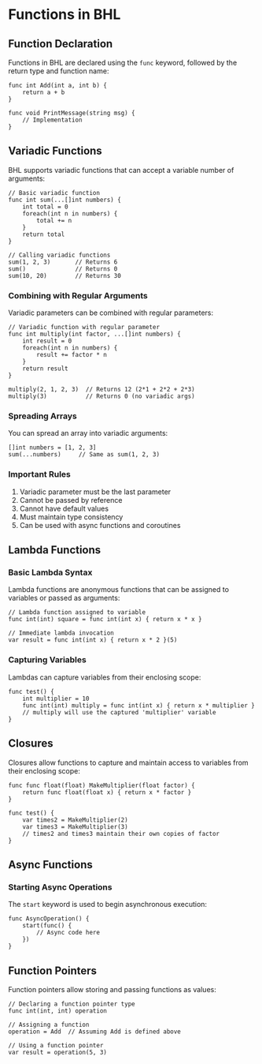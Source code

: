 # Functions in BHL

## Function Declaration

Functions in BHL are declared using the `func` keyword, followed by the return type and function name:

```bhl
func int Add(int a, int b) {
    return a + b
}

func void PrintMessage(string msg) {
    // Implementation
}
```

## Variadic Functions

BHL supports variadic functions that can accept a variable number of arguments:

```bhl
// Basic variadic function
func int sum(...[]int numbers) {
    int total = 0
    foreach(int n in numbers) {
        total += n
    }
    return total
}

// Calling variadic functions
sum(1, 2, 3)       // Returns 6
sum()              // Returns 0
sum(10, 20)        // Returns 30
```

### Combining with Regular Arguments

Variadic parameters can be combined with regular parameters:

```bhl
// Variadic function with regular parameter
func int multiply(int factor, ...[]int numbers) {
    int result = 0
    foreach(int n in numbers) {
        result += factor * n
    }
    return result
}

multiply(2, 1, 2, 3)  // Returns 12 (2*1 + 2*2 + 2*3)
multiply(3)           // Returns 0 (no variadic args)
```

### Spreading Arrays

You can spread an array into variadic arguments:

```bhl
[]int numbers = [1, 2, 3]
sum(...numbers)     // Same as sum(1, 2, 3)
```

### Important Rules

1. Variadic parameter must be the last parameter
2. Cannot be passed by reference
3. Cannot have default values
4. Must maintain type consistency
5. Can be used with async functions and coroutines

## Lambda Functions

### Basic Lambda Syntax

Lambda functions are anonymous functions that can be assigned to variables or passed as arguments:

```bhl
// Lambda function assigned to variable
func int(int) square = func int(int x) { return x * x }

// Immediate lambda invocation
var result = func int(int x) { return x * 2 }(5)
```

### Capturing Variables

Lambdas can capture variables from their enclosing scope:

```bhl
func test() {
    int multiplier = 10
    func int(int) multiply = func int(int x) { return x * multiplier }
    // multiply will use the captured 'multiplier' variable
}
```

## Closures

Closures allow functions to capture and maintain access to variables from their enclosing scope:

```bhl
func func float(float) MakeMultiplier(float factor) {
    return func float(float x) { return x * factor }
}

func test() {
    var times2 = MakeMultiplier(2)
    var times3 = MakeMultiplier(3)
    // times2 and times3 maintain their own copies of factor
}
```

## Async Functions

### Starting Async Operations

The `start` keyword is used to begin asynchronous execution:

```bhl
func AsyncOperation() {
    start(func() {
        // Async code here
    })
}
```

## Function Pointers

Function pointers allow storing and passing functions as values:

```bhl
// Declaring a function pointer type
func int(int, int) operation

// Assigning a function
operation = Add  // Assuming Add is defined above

// Using a function pointer
var result = operation(5, 3)
```


